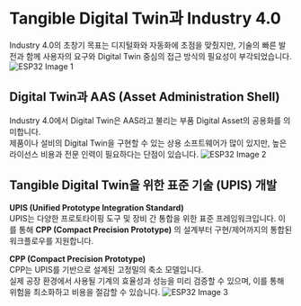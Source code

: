 # Tangible Digital Twin과 Industry 4.0

Industry 4.0의 초창기 목표는 디지털화와 자동화에 초점을 맞췄지만, 기술의 빠른 발전과 함께 사용자의 요구와 Digital Twin 중심의 접근 방식의 필요성이 부각되었습니다.
![ESP32 Image 1](https://github.com/JeongyongShin/ESP32/blob/main/png/dt_1.png?raw=true)

## Digital Twin과 AAS (Asset Administration Shell)

Industry 4.0에서 Digital Twin은 AAS라고 불리는 부품 Digital Asset의 공용화를 의미합니다.  
제품이나 설비의 Digital Twin을 구현할 수 있는 상용 소프트웨어가 많이 있지만, 높은 라이선스 비용과 전문 인력이 필요하다는 단점이 있습니다.
![ESP32 Image 2](https://github.com/JeongyongShin/ESP32/blob/main/png/dt_2.png?raw=true)


## Tangible Digital Twin을 위한 표준 기술 (UPIS) 개발

**UPIS (Unified Prototype Integration Standard)**  
UPIS는 다양한 프로토타이핑 도구 및 장비 간 통합을 위한 표준 프레임워크입니다. 이를 통해 **CPP (Compact Precision Prototype)** 의 설계부터 구현/제어까지의 통합된 워크플로우를 지원합니다.

**CPP (Compact Precision Prototype)**  
CPP는 UPIS를 기반으로 설계된 고정밀의 축소 모델입니다.  
실제 공장 환경에서 사용될 기계의 효율성과 성능을 미리 검증할 수 있으며, 이를 통해 위험을 최소화하고 비용을 절감할 수 있습니다.
![ESP32 Image 3](https://github.com/JeongyongShin/ESP32/blob/main/png/dt_3.png?raw=true)
